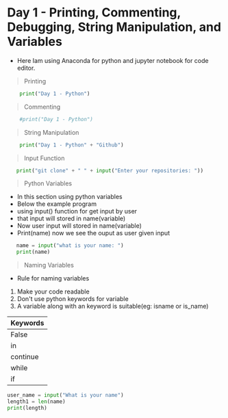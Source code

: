 # Day 1 - Printing, Commenting, Debugging, String Manipulation, and Variables

- Here Iam using Anaconda for python and jupyter notebook for code editor.


> Printing
```python
    print("Day 1 - Python")
```
> Commenting
```python
    #print("Day 1 - Python")
```
> String Manipulation
```python
    print("Day 1 - Python" + "Github")
```
> Input Function
```python
   print("git clone" + " " + input("Enter your repositories: "))
```
> Python Variables
- In this section using python variables
- Below the example program
- using input() function for get input by user
- that input will stored in name(variable)
- Now user input will stored in name(variable)
- Print(name) now we see the ouput as user given input

```python
   name = input("what is your name: ")
   print(name)
```
> Naming Variables

- Rule for naming variables
1. Make your code readable
2. Don't use python keywords for variable
3. A variable along with an keyword is suitable(eg: isname or is_name)

|Keywords                                                      |
|--------------------------------------------------------------|
| False | await | else | import | pass | None | break | except |
| in | raise | True | class | finally | is | return | and |
| continue | for | lambda | try | as | def | from | nonlocal |
| while | assert | del | global | not | with | async | elif |
| if | or | yield |

```python
user_name = input("What is your name")
length1 = len(name)
print(length)
```